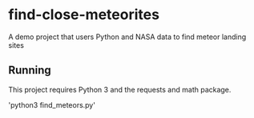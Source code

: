 # find-close-meteorites
A demo project that users Python and NASA data to find meteor landing sites

## Running

This project requires Python 3 and the requests and math package.

'python3 find_meteors.py'
